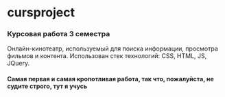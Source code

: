 # cursproject
<h3>Курсовая работа 3 семестра</h3>
Онлайн-кинотеатр, используемый для поиска информации, просмотра фильмов и контента.
Использован стек технологий: CSS, HTML, JS, JQuery.

<h4>Самая первая и самая кропотливая работа, так что, пожалуйста, не судите строго, тут я учусь</h4>
